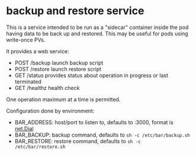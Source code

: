 # backup and restore service

This is a service intended to be run as a "sidecar" container inside the pod having data to be back up and restored.
This may be useful for pods using write-once PVs.

It provides a web service:

- POST /backup launch backup script
- POST /restore launch restore script
- GET /status provides status about operation in progress or last terminated
- GET /healthz health check

One operation maximum at a time is permitted.

Configuration done by environment:

- BAR_ADDRESS: host/port to listen to, defaults to :3000, format is [net.Dial](https://pkg.go.dev/net#Dial)
- BAR_BACKUP: backup command, defaults to `sh -c /etc/bar/backup.sh`
- BAR_RESTORE: restore command, defaults to `sh -c /etc/bar/restore.sh`

